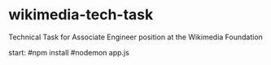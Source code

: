 # wikimedia-tech-task
Technical Task for Associate Engineer position at the Wikimedia Foundation

start:
#npm install
#nodemon app.js
